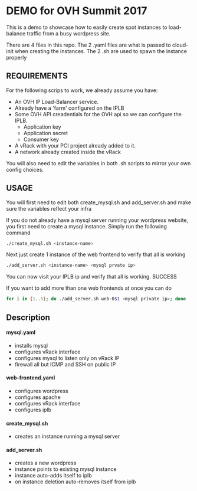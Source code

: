 # DEMO for OVH Summit 2017

This is a demo to showcase how to easily create spot instances to load-balance traffic from a busy wordpress site.

There are 4 files in this repo. The 2 .yaml files are what is passed to cloud-init when creating the instances. The 2 .sh are used to spawn the instance properly


## REQUIREMENTS

For the following scrips to work, we already assume you have:

 - An OVH IP Load-Balancer service.
 - Already have a 'farm' configured on the IPLB
 - Some OVH API creadentials for the OVH api so we can configure the IPLB.
   - Application key
   - Application secret
   - Consumer key
 - A vRack with your PCI project already added to it.
 - A network already created inside the vRack
 

You will also need to edit the variables in  both .sh scripts to mirror your own config choices.

## USAGE

You will first need to edit both create_mysql.sh and add_server.sh and make sure the variables reflect your infra

If you do not already have a mysql server running your wordpress website, you first need to create a mysql instance. Simply run the following command

```bash
./create_mysql.sh <instance-name>

```

Next just create 1 instance of the web frontend to verify that all is working

```bash
./add_server.sh <instance-name> <mysql prvate ip>
```

You can now visit your IPLB ip and verify that all is working. SUCCESS

If you want to add more than one web frontends at once you can do

```bash
for i in {1..5}; do ./add_server.sh web-0$1 <mysql private ip>; done
```

## Description

#### mysql.yaml

 - installs mysql
 - configures vRack interface
 - configures mysql to listen only on vRack IP
 - firewall all but ICMP and SSH on public IP

#### web-frontend.yaml

 - configures wordpress 
 - configures apache 
 - configures vRack interface
 - configures iplb

#### create_mysql.sh

 - creates an instance running a mysql server

#### add_server.sh

 - creates a new wordpress 
 - instance points to existing mysql instance
 - instance auto-adds itself to iplb
 - on instance deletion auto-removes itself from iplb
